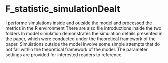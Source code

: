 # F_statistic_simulationDealt
I performe simulations inside and outside the model and processed the metrics in the R environment
There are also file introductions inside the two folders 
In model simulation demonstrates the simulation details presented in the paper, which were conducted under the theoretical framework of the paper.
Simulations outside the model involve some simple attempts that do not fall within the theoretical framework of the model. The parameter settings are provided for interested readers to reference.
